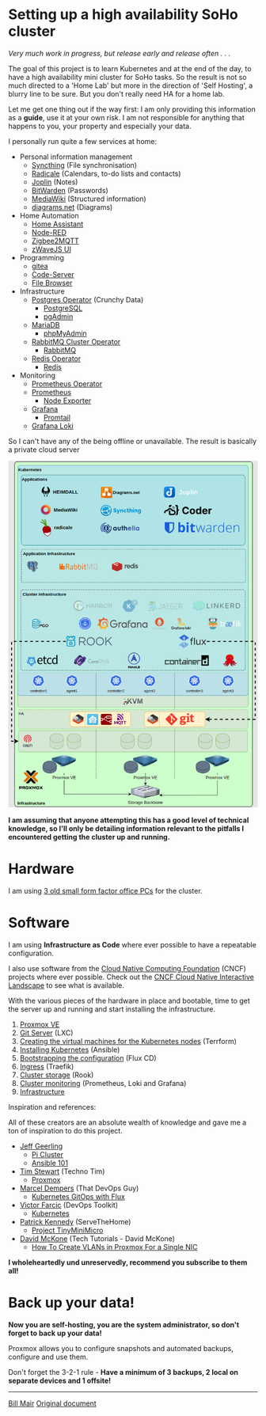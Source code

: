 # Setting up a high availability SoHo cluster

*Very much work in progress, but release early and release often . . .*

The goal of this project is to learn Kubernetes and at the end of the day, to have a high availability
mini cluster for SoHo tasks. So the result is not so much directed to a 'Home Lab' but more in the
direction of 'Self Hosting', a blurry line to be sure. But you don't really need HA for a home lab.

Let me get one thing out if the way first: I am only providing this information as a **guide**, use it at your own risk.
I am not responsible for anything that happens to you, your property and especially your data.

I personally run quite a few services at home:

* Personal information management
  * [Syncthing](https://syncthing.net/) (File synchronisation)
  * [Radicale](https://radicale.org/) (Calendars, to-do lists and contacts)
  * [Joplin](https://joplinapp.org/) (Notes)
  * [BitWarden](https://bitwarden.com/) (Passwords)
  * [MediaWiki](https://www.mediawiki.org/) (Structured information)
  * [diagrams.net](https://www.diagrams.net/) (Diagrams)
* Home Automation
  * [Home Assistant](https://www.home-assistant.io/)
  * [Node-RED](https://nodered.org/)
  * [Zigbee2MQTT](https://www.zigbee2mqtt.io/)
  * [zWaveJS UI](https://zwave-js.github.io/zwave-js-ui/#/)
* Programming
  * [gitea](https://gitea.io/)
  * [Code-Server](https://github.com/coder/code-server)
  * [File Browser](https://filebrowser.org/)
* Infrastructure
  * [Postgres Operator](https://github.com/CrunchyData/postgres-operator) (Crunchy Data)
    * [PostgreSQL](https://www.postgresql.org/)
    * [pgAdmin](https://www.pgadmin.org/)
  * [MariaDB](https://mariadb.org/)
    * [phpMyAdmin](https://www.phpmyadmin.net/)
  * [RabbitMQ Cluster Operator](https://www.rabbitmq.com/kubernetes/operator/operator-overview.html)
    * [RabbitMQ](https://www.rabbitmq.com/)
  * [Redis Operator](https://docs.redis.com/latest/kubernetes/architecture/operator/)
    * [Redis](https://docs.redis.com/latest/)
* Monitoring
  * [Prometheus Operator](https://prometheus-operator.dev/)
  * [Prometheus](https://prometheus.io/)
    * [Node Exporter](https://github.com/prometheus/node_exporter)
  * [Grafana](https://grafana.com/grafana/)
    * [Promtail](https://grafana.com/docs/loki/latest/clients/promtail/)
  * [Grafana Loki](https://grafana.com/oss/loki/)

So I can't have any of the being offline or unavailable. The result is basically a private cloud server

![Cluster image](images/cluster.png "The cluster")

**I am assuming that anyone attempting this has a good level of technical knowledge, so I'll only be
detailing information relevant to the pitfalls I encountered getting the cluster up and running.**

# Hardware

I am using [3 old small form factor office PCs](Hardware.md) for the cluster.

# Software

I am using **Infrastructure as Code** where ever possible to have a repeatable configuration.

I also use software from the [Cloud Native Computing Foundation](https://www.cncf.io/) (CNCF) projects where ever
possible. Check out the [CNCF Cloud Native Interactive Landscape](https://landscape.cncf.io/) to see what is available. 

With the various pieces of the hardware in place and bootable, time to get the server up and running and start
installing the infrastructure.

1) [Proxmox VE](Proxmox.md)
2) [Git Server](Gitea.md) (LXC)
3) [Creating the virtual machines for the Kubernetes nodes](Terraform.md) (Terrform)
4) [Installing Kubernetes](Kubernetes-Ansible.md) (Ansible)
5) [Bootstrapping the configuration](Flux.md) (Flux CD)
6) [Ingress](Traefik.md) (Traefik)
7) [Cluster storage](Rook.md) (Rook)
8) [Cluster monitoring](Monitoring.md) (Prometheus, Loki and Grafana)
9) [Infrastructure](Infrastructure.md)

Inspiration and references:

All of these creators are an absolute wealth of knowledge and gave me a ton of inspiration to do this project.

* [Jeff Geerling](https://www.youtube.com/@JeffGeerling)
  * [Pi Cluster](https://www.pidramble.com/)
  * [Ansible 101](https://www.youtube.com/watch?v=goclfp6a2IQ&list=PL2_OBreMn7FqZkvMYt6ATmgC0KAGGJNAN)
* [Tim Stewart](https://www.youtube.com/@TechnoTim) (Techno Tim)
  * [Proxmox](https://www.youtube.com/watch?v=GoZaMgEgrHw&list=PL8cwSAAaP9W37Vnxkw6__sshVY-XohWNm)
* [Marcel Dempers](https://www.youtube.com/@MarcelDempers) (That DevOps Guy)
  * [Kubernetes GitOps with Flux](https://www.youtube.com/watch?v=OFgziggbCOg)
* [Victor Farcic](https://www.youtube.com/@DevOpsToolkit) (DevOps Toolkit)
  * [Kubernetes](https://www.youtube.com/watch?v=Twtbg6LFnAg&list=PLyicRj904Z9-L3XdyttvdPwRngIfGa52Y)
* [Patrick Kennedy](https://www.youtube.com/@ServeTheHomeVideo) (ServeTheHome)
  * [Project TinyMiniMicro](https://www.youtube.com/watch?v=bx4_QCX_khU&list=PLC53fzn9608B-MT5KvuuHct5MiUDO8IF4)
* [David McKone](https://www.youtube.com/@TechTutorialsDavidMcKone) (Tech Tutorials - David McKone)
  * [How To Create VLANs in Proxmox For a Single NIC](https://www.youtube.com/watch?v=ljq6wlzn4qo)

**I wholeheartedly und unreservedly, recommend you subscribe to them all!**

# Back up your data!

**Now you are self-hosting, you are the system administrator, so don't forget to back up your data!**

Proxmox allows you to configure snapshots and automated backups, configure and use them.

Don't forget the 3-2-1 rule - **Have a minimum of 3 backups, 2 local on separate devices and 1 offsite!**

---
[Bill Mair](https://github.com/red-lichtie)
[Original document](https://github.com/red-lichtie/homelab-cluster/)
